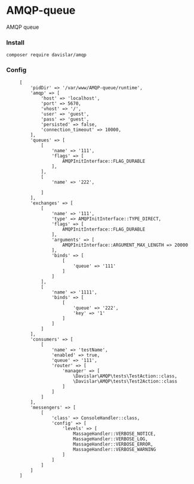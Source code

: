 # AMQP-queue
AMQP queue

### Install

    composer require davislar/amqp


### Config

         [
             'pidDir' => '/var/www/AMQP-queue/runtime',
             'amqp' => [
                 'host' => 'localhost',
                 'port' => 5670,
                 'vhost' => '/',
                 'user' => 'guest',
                 'pass' => 'guest',
                 'persisted' => false,
                 'connection_timeout' => 10000,
             ],
             'queues' => [
                 [
                     'name' => '111',
                     'flags' => [
                         AMQPInitInterface::FLAG_DURABLE
                     ],
                 ],
                 [
                     'name' => '222',
         
                 ]
             ],
             'exchanges' => [
                 [
                     'name' => '111',
                     'type' => AMQPInitInterface::TYPE_DIRECT,
                     'flags' => [
                         AMQPInitInterface::FLAG_DURABLE
                     ],
                     'arguments' => [
                         AMQPInitInterface::ARGUMENT_MAX_LENGTH => 20000
                     ],
                     'binds' => [
                         [
                             'queue' => '111'
                         ]
                     ]
                 ],
                 [
                     'name' => '1111',
                     'binds' => [
                         [
                             'queue' => '222',
                             'key' => '1'
                         ]
                     ]
                 ]
             ],
             'consumers' => [
                 [
                     'name' => 'testName',
                     'enabled' => true,
                     'queue' => '111',
                     'router' => [
                         'manager' => [
                             \Davislar\AMQP\tests\TestAction::class,
                             \Davislar\AMQP\tests\Test2Action::class
                         ]
                     ]
                 ]
             ],
             'messengers' => [
                 [
                     'class' => ConsoleHandler::class,
                     'config' => [
                         'levels' => [
                             MassageHandler::VERBOSE_NOTICE,
                             MassageHandler::VERBOSE_LOG,
                             MassageHandler::VERBOSE_ERROR,
                             MassageHandler::VERBOSE_WARNING
                         ]
                     ]
                 ]
             ]
         ]